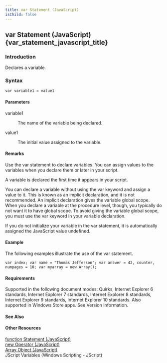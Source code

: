 ```yaml
---
title: var Statement (JavaScript)
isChild: false
---
```


## var Statement (JavaScript) {var_statement_javascript_title}

### Introduction 

 Declares a variable.

### Syntax 

```
var variable1 = value1
```

#### Parameters 

<div id="sectionSection0" class="section" name="collapseableSection" style="" expanded="true">
  <dl class="authored">
    <dt>
      <span class="parameter" sdata="paramReference" xmlns:util="util">variable1</span>
    </dt>
    <dd>
      <p xmlns:util="util">
        The name of the variable being declared.
      </p>
    </dd>
    <dt>
      <span class="parameter" sdata="paramReference" xmlns:util="util">value1</span>
    </dt>
    <dd>
      <p xmlns:util="util">
        The initial value assigned to the variable.
      </p>
    </dd>
  </dl>
</div>

#### Remarks 

<div id="languageReferenceRemarksSection" class="section" name="collapseableSection" style="">
  <p xmlns:util="util">
    Use the <span sdata="langKeyword" value="var"><span class="keyword">var</span></span> statement to declare variables. You can assign values to the variables when you declare them or later in your
    script.
  </p>
  <p xmlns:util="util">
    A variable is declared the first time it appears in your script.
  </p>
  <p xmlns:util="util">
    You can declare a variable without using the <span sdata="langKeyword" value="var"><span class="keyword">var</span></span> keyword and assign a value to it. This is known as an <span class=
    "term">implicit declaration</span>, and it is not recommended. An implicit declaration gives the variable global scope. When you declare a variable at the procedure level, though, you typically
    do not want it to have global scope. To avoid giving the variable global scope, you must use the <span sdata="langKeyword" value="var"><span class="keyword">var</span></span> keyword in your
    variable declaration.
  </p>
  <p xmlns:util="util">
    If you do not initialize your variable in the <span sdata="langKeyword" value="var"><span class="keyword">var</span></span> statement, it is automatically assigned the JavaScript value
    <span sdata="langKeyword" value="undefined"><span class="keyword">undefined</span></span>.
  </p>
</div>

#### Example 

<p xmlns:util="util">
  The following examples illustrate the use of the <span sdata="langKeyword" value="var"><span class="keyword">var</span></span> statement.
</p>

```
var index; var name = "Thomas Jefferson"; var answer = 42, counter, numpages = 10; var myarray = new Array();
```

#### Requirements 

<div id="requirementsTitleSection" class="section" name="collapseableSection" style="">
  <p xmlns:util="util"></p>
  <p>
    Supported in the following document modes: Quirks, Internet Explorer 6 standards, Internet Explorer 7 standards, Internet Explorer 8 standards, Internet Explorer 9 standards, Internet Explorer 10
    standards. Also supported in Windows Store apps. See Version Information.
  </p>
</div>

#### See Also 

<div id="seeAlsoSection" class="section" name="collapseableSection" style="">
  <h4 class="subHeading">
    Other Resources
  </h4>
  <div class="seeAlsoStyle">
    <span sdata="link" xmlns:util="util"><a href="cc9cfd43-1305-41c8-ad67-545d20f4fafe.htm">function Statement (JavaScript)</a></span>
  </div>
  <div class="seeAlsoStyle">
    <span sdata="link" xmlns:util="util"><a href="5ea556ba-7ae6-426c-8430-9032eee5a0a5.htm">new Operator (JavaScript)</a></span>
  </div>
  <div class="seeAlsoStyle">
    <span sdata="link" xmlns:util="util"><a href="08e5f552-0797-4b48-8164-609582fc18c9.htm">Array Object (JavaScript)</a></span>
  </div>
  <div class="seeAlsoStyle">
    <span sdata="link" xmlns:util="util">JScript Variables (Windows Scripting - JScript)</span>
  </div>
</div>

